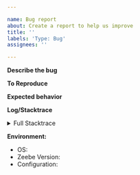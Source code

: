 ```yaml
---

name: Bug report
about: Create a report to help us improve
title: ''
labels: 'Type: Bug'
assignees: ''

---
```


**Describe the bug**

<!-- A clear and concise description of what the bug is. -->

**To Reproduce**

<!--
Steps to reproduce the behavior

If possible add a minimal reproducer code sample
- when using the Java client: https://github.com/zeebe-io/zeebe-test-template-java

-->

**Expected behavior**

<!-- A clear and concise description of what you expected to happen. -->

**Log/Stacktrace**

<!-- If possible add the full stacktrace or Zeebe log which contains the issue. -->

<details><summary>Full Stacktrace</summary>
 <p>

```
<STACKTRACE>
```

</p>
</details>

**Environment:**
- OS: <!-- [e.g. Linux] -->
- Zeebe Version: <!-- [e.g. 0.20.0] -->
- Configuration: <!-- [e.g. exporters etc.] -->
